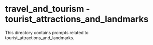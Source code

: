 # travel_and_tourism - tourist_attractions_and_landmarks

This directory contains prompts related to tourist_attractions_and_landmarks.